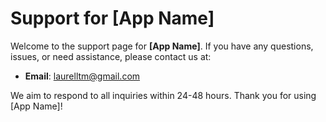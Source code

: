 # Support for [App Name]

Welcome to the support page for **[App Name]**. If you have any questions, issues, or need assistance, please contact us at:

- **Email**: [laurelltm@gmail.com](mailto:laurelltm@gmail.com)

We aim to respond to all inquiries within 24-48 hours. Thank you for using [App Name]!
